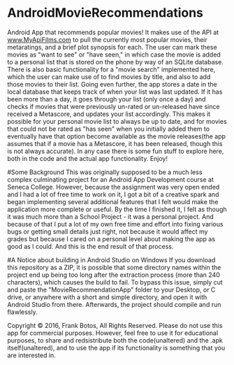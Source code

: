 # AndroidMovieRecommendations
Android App that recommends popular movies! It makes use of the API at www.MyApiFilms.com to pull the currently most popular movies, their metaratings, and a brief plot synopsis for each. The user can mark these movies as "want to see" or "have seen," in which case the movie is added to a personal list that is stored on the phone by way of an SQLite database. There is also basic functionality for a "movie search" implemented here, which the user can make use of to find movies by title, and also to add those movies to their list. Going even further, the app stores a date in the local database that keeps track of when your list was last updated. If it has been more than a day, it goes through your list (only once a day) and checks if movies that were previously un-rated or un-released have since received a Metascore, and updates your list accordingly. This makes it possible for your personal movie list to always be up to date, and for movies that could not be rated as "has seen" when you initially added them to eventually have that option become available as the movie releases(the app assumes that if a movie has a Metascore, it has been released, though this is not always accurate). In any case there is some fun stuff to explore here, both in the code and the actual app functionality. Enjoy!

#Some Background
This was originally supposed to be a much less complex culminating project for an Android App Development course at Seneca College. However, because the assignment was very open ended and I had a lot of free time to work on it, I got a bit of a creative spark and began implementing several additional features that I felt would make the application more complete or useful. By the time I finished it, I felt as though it was much more than a School Project - it was a personal project. And because of that I put a lot of my own free time and effort into fixing various bugs or getting small details just right, not because it would affect my grades but because I cared on a personal level about making the app as good as I could. And this is the end result of that process.

#A Notice about building in Android Studio on Windows
If you download this repository as a ZIP, it is possible that some directory names within the project end up being too long after the extraction process (more than 240 characters), which causes the build to fail. To bypass this issue, simply cut and paste the "MovieRecommendationApp" folder to your Desktop, or C drive, or anywhere with a short and simple directory, and open it with Android Studio from there. Afterwards, the project should compile and run flawlessly.

Copyright © 2016, Frank Botos, All Rights Reserved.
Please do not use this app for commercial purposes. However, feel free to use it for educational purposes, to share and redsistribute both the code(unaltered) and the .apk itself(unaltered), and to use the app if its functionality is something that you are interested in.
